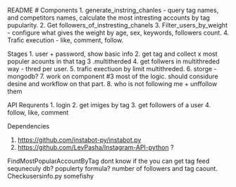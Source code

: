 README #
Components
	1. generate_instring_chanles - query tag names, and competitors names, calculate the most intresting accounts by tag pupularity.
	2. Get followers_of_instresting_chanels
	3. Filter_users_by_weight - configure what gives the weight by age, sex, keywords, followers count.
	4. Trafic execution - like, comment, follow.
	

Stages
	1. user + password, show basic info
	2. get tag and collect x most populer acounts in that tag 
	3 .multitherded 
	4. get follwers in multithreded way - thred per user.
	5. trafic exectiuon by limit multithreded.
	6. storge - mongodb?
	7. work on component #3 most of the logic. should considure desine and workflow on that part.
	8. who is not following me + unffollow them


API Requrents 
	1. login
	2. get imiges by tag
	3. get followers of a user 
	4. follow, like, comment
	
Dependencies
1. https://github.com/instabot-py/instabot.py
2. https://github.com/LevPasha/Instagram-API-python ?


FindMostPopularAccountByTag
dont know if the you can get tag feed sequneculy
db?
populerty formula? number of followers and tag caount.
Checkusersinfo.py somefishy 
